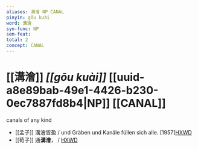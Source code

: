 ```yaml
---
aliases: 溝澮 NP CANAL
pinyin: gōu kuài
word: 溝澮
syn-func: NP
sem-feat: 
total: 2
concept: CANAL 
---
```

# [[溝澮]] *[[gōu kuài]]*  [[uuid-a8e89bab-49e1-4426-b230-0ec7887fd8b4|NP]] [[CANAL]]
canals of any kind
 - [[孟子]] 溝澮皆盈 / und Gräben und Kanäle füllen sich alle. [1957][HXWD](https://hxwd.org/textview.html?location=KR1h0001_tls_008-21a.12)
 - [[荀子]] 通**溝澮**，
                     / [HXWD](https://hxwd.org/textview.html?location=KR3a0002_tls_009-20a.12)